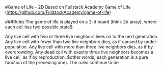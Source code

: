 #Game of Life - 2D
Based on Fullstack Academy Game of Life (https://github.com/FullstackAcademy/game-of-life)

###Rules
The game of life is played on a 2-d board (think 2d array), where each cell has two possible state$

Any live cell with two or three live neighbors lives on to the next generation.
Any live cell with fewer than two live neighbors dies, as if caused by under-population.
Any live cell with more than three live neighbors dies, as if by overcrowding.
Any dead cell with exactly three live neighbors becomes a live cell, as if by reproduction.
$other words, each generation is a pure function of the preceding one). The rules continue to be


